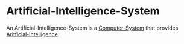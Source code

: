# Artificial-Intelligence-System

An Artificial-Intelligence-System is a [Computer-System](600083.md) that provides [Aritficial-Intelligence](250000038.md).
